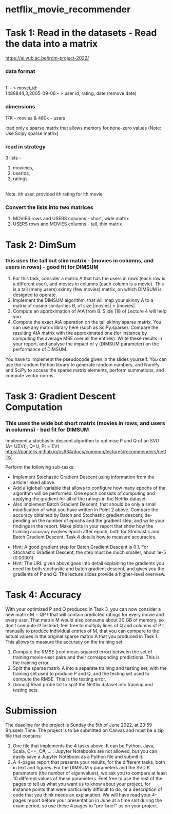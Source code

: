 # netflix_movie_recommender

# Task 1: Read in the datasets -  Read the data into a matrix 
https://ai.vub.ac.be/irdm-project-2022/

### data format
 <br/>
 1:  - > movei_id: 
 <br/>
 1488844,3,2005-09-06 - > user id, rating, date (remove date)
 
### dimensions 
17K - movies & 480k - users 

 load only a sparse matrix that allows memory for none-zero values (Note: Use Scipy sparse matrix)
 
 ### read in strategy 
 
 3 lists  - 
 1. movieids,
 2.  userIds, 
 3.  ratings 
 
  <br/>
 Note: ith user, provided ith rating for ith movie 
 
 ### Convert the lists into two matrices
 
1. MOVIES rows and USERS columns - short, wide matrix
2. USERS rows and MOVIES columns - tall, thin matrix

# Task 2: DimSum 

### this uses the tall but slim matrix - (movies in columns, and users in rows) - good fit for DIMSUM

1. For this task, consider a matrix A that has the users in rows (each row is a different user), and movies in columns (each column is a movie). This is a tall (many users) skinny (few movies) matrix, on which DIMSUM is designed to operate.
2. Implement the DIMSUM algorithm, that will map your skinny A to a matrix of cosine similarities B, of size |movies| × |movies|.
3. Compute an approximation of AtA from B. Slide 118 of Lecture 4 will help you.
4. Compute the exact AtA operation on the tall skinny sparse matrix. You can use any matrix library here (such as SciPy.sparse). Compare the resulting AtA matrix with the approximated one (for instance by computing the average MSE over all the entries). Write these results in your report, and analyse the impact of γ (DIMSUM parameter) on the performance of DIMSUM.

You have to implement the pseudocode given in the slides yourself. You can use the random Python library to generate random numbers, and NumPy and SciPy to access the sparse matrix elements, perform summations, and compute vector norms.

# Task 3: Gradient Descent Computation

### This uses the wide but short matrix (movies in rows, and users in columns) - bad fit for DIMSUM

Implement a stochastic descent algorithm to optimise P and Q of an SVD (A= UΣVt), Q=U, Pt = ΣVt
 https://pantelis.github.io/cs634/docs/common/lectures/recommenders/netflix/

Perform the following sub-tasks:
- Implement Stochastic Gradient Descent using information from the article linked above.
- Add a (global) variable that allows to configure how many epochs of the algorithm will be performed. One epoch consists of computing and applying the gradient for all of the ratings in the Netflix dataset.
- Also implement Batch Gradient Descent, that should be only a small modification of what you have written in Point 2 above. Compare the accuracy obtained by Batch and Stochastic gradient descent, de- pending on the number of epochs and the gradient step, and write your findings in the report. Make plots in your report that show how the training accuracy evolves epoch after epoch, both for Stochastic and Batch Gradient Descent. Task 4 details how to measure accuracies.

 * Hint: A good gradient step for Batch Gradient Descent is 0.1. For Stochastic Gradient Descent, the step must be much smaller, about 1e-5 (0.00001).
* Hint: The URL given above goes into detail explaining the gradients you need for both stochastic and batch gradient descent, and gives you the gradients of P and Q. The lecture slides provide a higher-level overview.

# Task 4: Accuracy
With your optimized P and Q produced in Task 3, you can now consider a new matrix M = QP t that will contain predicted ratings for every movie and every user. That matrix M would also consume about 30 GB of memory, so don’t compute it! Instead, feel free to multiply lines of Q and columns of P t manually to produce individual entries of M, that you can compare to the actual values in the original sparse matrix A that you produced in Task 1. This allows to measure the accuracy on the training set.

1.  Compute the RMSE (root mean-squared error) between the set of training movie-user pairs and their corresponding predictions. This is the training error.
2.   Split the sparse matrix A into a separate training and testing set, with the training set used to produce P and Q, and the testing set used to compute the RMSE. This is the testing error.
3.   (bonus) Read probe.txt to split the Netflix dataset into training and testing sets.


# Submission
The deadline for the project is Sunday the 5th of June 2022, at 23:59 Brussels Time. The project is to be submitted on Canvas and must be a zip file that contains:
1. One file that implements the 4 tasks above. It can be Python, Java, Scala, C++, C#, ... . Jupyter Notebooks are not allowed, but you can easily save a Jupyter Notebook as a Python file and submit it.
2. A 4-pages report that presents your results, for the different tasks, both in text and figures. For the DIMSUM γ parameters and the SVD K parameters (the number of eigenvalues), we ask you to compare at least 10 different values of these parameters. Feel free to use the rest of the pages to tell us what you want us to know about your project, for instance points that were particularly difficult to do, or a description of code that you think needs an explanation. We will have read your 4-pages report before your presentation in June at a time slot during the exam period, so use these 4 pages to "pre-brief" us on your project.
